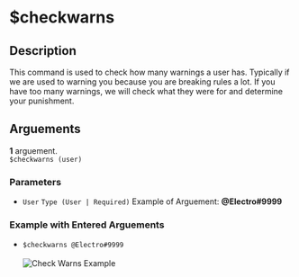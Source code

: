 # $checkwarns

## Description <br>

This command is used to check how many warnings a user has. Typically if we are used to warning you because you are breaking rules a lot. If you have too many warnings, we will check what they were for and determine your punishment.

## Arguements <br>

**1** arguement. <br>
``$checkwarns (user)``

### Parameters
- ``User`` ``Type (User | Required)`` Example of Arguement: **@Electro#9999** <br>

### Example with Entered Arguements
- ``$checkwarns @Electro#9999`` <br> <br>
![Check Warns Example](https://electro-cdnhandler.netlify.app/Images/checkwarnsexample.png)